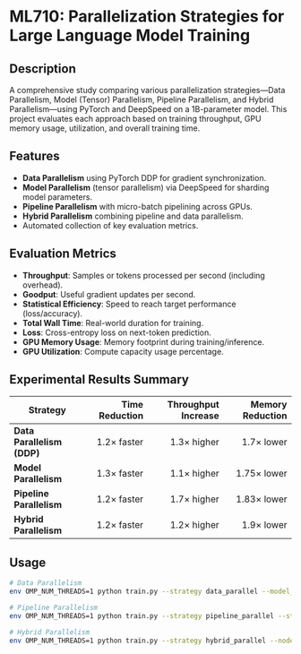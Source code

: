 # ML710: Parallelization Strategies for Large Language Model Training

## Description
A comprehensive study comparing various parallelization strategies—Data Parallelism, Model (Tensor) Parallelism, Pipeline Parallelism, and Hybrid Parallelism—using PyTorch and DeepSpeed on a 1B-parameter model. This project evaluates each approach based on training throughput, GPU memory usage, utilization, and overall training time.

## Features
- **Data Parallelism** using PyTorch DDP for gradient synchronization.
- **Model Parallelism** (tensor parallelism) via DeepSpeed for sharding model parameters.
- **Pipeline Parallelism** with micro-batch pipelining across GPUs.
- **Hybrid Parallelism** combining pipeline and data parallelism.
- Automated collection of key evaluation metrics.

## Evaluation Metrics
- **Throughput**: Samples or tokens processed per second (including overhead).
- **Goodput**: Useful gradient updates per second.
- **Statistical Efficiency**: Speed to reach target performance (loss/accuracy).
- **Total Wall Time**: Real-world duration for training.
- **Loss**: Cross-entropy loss on next-token prediction.
- **GPU Memory Usage**: Memory footprint during training/inference.
- **GPU Utilization**: Compute capacity usage percentage.

## Experimental Results Summary
| Strategy                     | Time Reduction | Throughput Increase | Memory Reduction | 
|------------------------------|---------------:|--------------------:|-----------------:|
| **Data Parallelism (DDP)**   | 1.2× faster    | 1.3× higher         | 1.7× lower       | 
| **Model Parallelism**        | 1.3× faster    | 1.1× higher         | 1.75× lower      | 
| **Pipeline Parallelism**     | 1.2× faster    | 1.7× higher         | 1.83× lower      | 
| **Hybrid Parallelism**       | 1.2× faster    | 1.2× higher         | 1.9× lower       | 

## Usage

```bash
# Data Parallelism
env OMP_NUM_THREADS=1 python train.py --strategy data_parallel --model_size 1B

# Pipeline Parallelism
env OMP_NUM_THREADS=1 python train.py --strategy pipeline_parallel --stages 2

# Hybrid Parallelism
env OMP_NUM_THREADS=1 python train.py --strategy hybrid_parallel --nodes 2 --gpus_per_node 1
